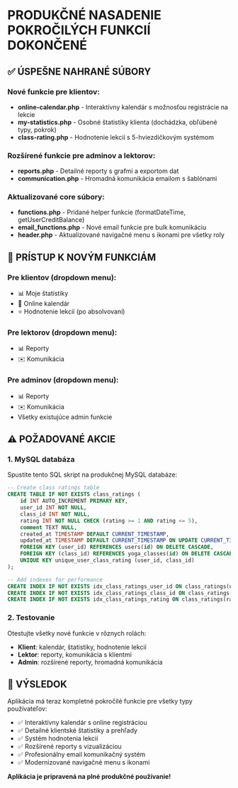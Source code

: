 # PRODUKČNÉ NASADENIE POKROČILÝCH FUNKCIÍ DOKONČENÉ

## ✅ ÚSPEŠNE NAHRANÉ SÚBORY

### Nové funkcie pre klientov:
- **online-calendar.php** - Interaktívny kalendár s možnosťou registrácie na lekcie
- **my-statistics.php** - Osobné štatistiky klienta (dochádzka, obľúbené typy, pokrok)
- **class-rating.php** - Hodnotenie lekcií s 5-hviezdičkovým systémom

### Rozšírené funkcie pre adminov a lektorov:
- **reports.php** - Detailné reporty s grafmi a exportom dat
- **communication.php** - Hromadná komunikácia emailom s šablónami

### Aktualizované core súbory:
- **functions.php** - Pridané helper funkcie (formatDateTime, getUserCreditBalance)
- **email_functions.php** - Nové email funkcie pre bulk komunikáciu  
- **header.php** - Aktualizované navigačné menu s ikonami pre všetky roly

## 🔗 PRÍSTUP K NOVÝM FUNKCIÁM

### Pre klientov (dropdown menu):
- 📊 Moje štatistiky
- 📅 Online kalendár  
- ⭐ Hodnotenie lekcií (po absolvovaní)

### Pre lektorov (dropdown menu):
- 📊 Reporty
- ✉️ Komunikácia

### Pre adminov (dropdown menu):
- 📊 Reporty  
- ✉️ Komunikácia
- Všetky existujúce admin funkcie

## ⚠️ POŽADOVANÉ AKCIE

### 1. MySQL databáza
Spustite tento SQL skript na produkčnej MySQL databáze:

```sql
-- Create class ratings table
CREATE TABLE IF NOT EXISTS class_ratings (
    id INT AUTO_INCREMENT PRIMARY KEY,
    user_id INT NOT NULL,
    class_id INT NOT NULL,
    rating INT NOT NULL CHECK (rating >= 1 AND rating <= 5),
    comment TEXT NULL,
    created_at TIMESTAMP DEFAULT CURRENT_TIMESTAMP,
    updated_at TIMESTAMP DEFAULT CURRENT_TIMESTAMP ON UPDATE CURRENT_TIMESTAMP,
    FOREIGN KEY (user_id) REFERENCES users(id) ON DELETE CASCADE,
    FOREIGN KEY (class_id) REFERENCES yoga_classes(id) ON DELETE CASCADE,
    UNIQUE KEY unique_user_class_rating (user_id, class_id)
);

-- Add indexes for performance
CREATE INDEX IF NOT EXISTS idx_class_ratings_user_id ON class_ratings(user_id);
CREATE INDEX IF NOT EXISTS idx_class_ratings_class_id ON class_ratings(class_id);
CREATE INDEX IF NOT EXISTS idx_class_ratings_rating ON class_ratings(rating);
```

### 2. Testovanie
Otestujte všetky nové funkcie v rôznych rolách:
- **Klient**: kalendár, štatistiky, hodnotenie lekcií
- **Lektor**: reporty, komunikácia s klientmi
- **Admin**: rozšírené reporty, hromadná komunikácia

## 🎯 VÝSLEDOK

Aplikácia má teraz kompletné pokročilé funkcie pre všetky typy používateľov:
- ✅ Interaktívny kalendár s online registráciou
- ✅ Detailné klientské štatistiky a prehľady
- ✅ Systém hodnotenia lekcií
- ✅ Rozšírené reporty s vizualizáciou
- ✅ Profesionálny email komunikačný systém
- ✅ Modernizované navigačné menu s ikonami

**Aplikácia je pripravená na plné produkčné používanie!**